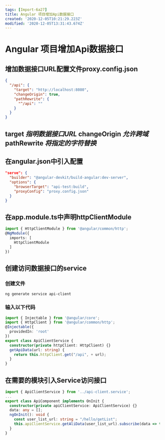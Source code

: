 ```yaml
---
tags: [Import-6a27]
title: Angular 项目增加Api数据接口
created: '2020-12-05T10:21:29.223Z'
modified: '2020-12-05T13:31:43.674Z'
---
```


# Angular 项目增加Api数据接口
## 增加数据接口URL配置文件proxy.config.json
```json
{
  "/api": {
    "target": "http://localhost:8080",
    "changeOrigin": true,
    "pathRewrite": {
      "^/api": ""
    }
  }
}
```
__target__
_指明数据接口URL_
__changeOrigin__
_允许跨域_
__pathRewrite__
_将指定的字符替换_
---
## 在angular.json中引入配置
```json
"serve": {
  "builder": "@angular-devkit/build-angular:dev-server",
  "options": {
    "browserTarget": "api-test:build",
    "proxyConfig": "proxy.config.json"
  }
}
```
## 在app.module.ts中声明httpClientModule
```typescript
import { HttpClientModule } from '@angular/common/http';
@NgModule({
  imports: [
    HttpClientModule
  ]
})
```
## 创建访问数据接口的service
### 创建文件
`ng generate service api-client`
### 输入以下代码
```typescript
import { Injectable } from '@angular/core';
import { HttpClient } from '@angular/common/http';
@Injectable({
  providedIn: 'root'
})
export class ApiClientService {
  constructor(private httpClient: HttpClient) {}
  getApiData(url: string) {
    return this.httpClient.get("/api", + url);
  }
}
```
## 在需要的模块引入Service访问接口
```typescript
import { ApiClientService } from '../api-client.service';
...
export class ApiComponent implements OnInit {
  constructor(private apiClientService: ApiClientService) {}
  data: any = [];
  ngOnInit(): void {
    const user_list_url: string = "/hello/getList";
    this.apiClientService.getAliData(user_list_url).subscribe(data => this.data = data);
  }
}
```
